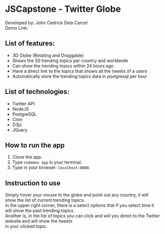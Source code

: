 # JSCapstone - Twitter Globe
Developed by: John Cedrick Dela Carcel  
Demo Link:   
## List of features:   
- 3D Globe (Rotating and Draggable)
- Shows the 50 trending topics per country and worldwide
- Can show the trending topics within 24 hours ago
- Have a direct link to the topics that shows all the tweets of a users
- Automatically store the trending topics data in postgresql per hour

## List of technologies:
- Twitter API
- NodeJS
- PostgreSQL
- Cron
- D3js
- JQuery

## How to run the app
1. Clone the app.
2. Type `nodemon app` in your terminal.
3. Type in your browser: `localhost:8000`.

## Instruction to use
Simply hover your mouse to the globe and point out any country, it will show the list of current trending topics.  
In the upper right corner, there is a select options that if you select time it will show the past trending topics.  
Another is, in the list of topics you can click and will you direct to the Twitter website and will show the tweets  
in your clicked topic.
